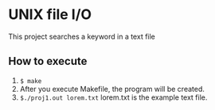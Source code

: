# UNIX file I/O
This project searches a keyword in a text file
 
 ## How to execute
 1. ``` $ make ```
 2. After you execute Makefile, the program will be created.
 3. ``` $./proj1.out lorem.txt ```
    lorem.txt is the example text file. 

